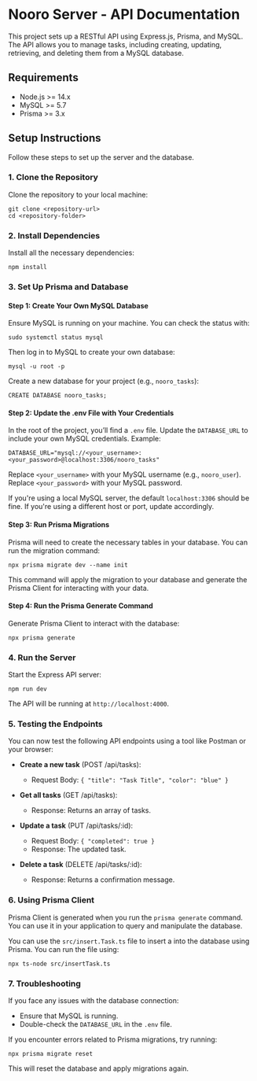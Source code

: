 # Nooro Server - API Documentation
This project sets up a RESTful API using Express.js, Prisma, and MySQL. The API allows you to manage tasks, including creating, updating, retrieving, and deleting them from a MySQL database.


## Requirements
- Node.js >= 14.x
- MySQL >= 5.7
- Prisma >= 3.x


## Setup Instructions
Follow these steps to set up the server and the database.

### 1. Clone the Repository
Clone the repository to your local machine:

```
git clone <repository-url>
cd <repository-folder>
```

### 2. Install Dependencies
Install all the necessary dependencies:

```
npm install
```

### 3. Set Up Prisma and Database

#### Step 1: Create Your Own MySQL Database

Ensure MySQL is running on your machine. You can check the status with:

```
sudo systemctl status mysql
```

Then log in to MySQL to create your own database:

```
mysql -u root -p
```

Create a new database for your project (e.g., `nooro_tasks`):

```
CREATE DATABASE nooro_tasks;
```

#### Step 2: Update the .env File with Your Credentials

In the root of the project, you’ll find a `.env` file. Update the `DATABASE_URL` to include your own MySQL credentials. Example:

```
DATABASE_URL="mysql://<your_username>:<your_password>@localhost:3306/nooro_tasks"
```

Replace `<your_username>` with your MySQL username (e.g., `nooro_user`).
Replace `<your_password>` with your MySQL password.

If you're using a local MySQL server, the default `localhost:3306` should be fine. If you're using a different host or port, update accordingly.

#### Step 3: Run Prisma Migrations

Prisma will need to create the necessary tables in your database. You can run the migration command:

```
npx prisma migrate dev --name init
```

This command will apply the migration to your database and generate the Prisma Client for interacting with your data.

#### Step 4: Run the Prisma Generate Command

Generate Prisma Client to interact with the database:

```
npx prisma generate
```

### 4. Run the Server
Start the Express API server:

```
npm run dev
```

The API will be running at `http://localhost:4000`.

### 5. Testing the Endpoints
You can now test the following API endpoints using a tool like Postman or your browser:

- **Create a new task** (POST /api/tasks):
  - Request Body: `{ "title": "Task Title", "color": "blue" }`

- **Get all tasks** (GET /api/tasks):
  - Response: Returns an array of tasks.

- **Update a task** (PUT /api/tasks/:id):
  - Request Body: `{ "completed": true }`
  - Response: The updated task.

- **Delete a task** (DELETE /api/tasks/:id):
  - Response: Returns a confirmation message.

### 6. Using Prisma Client
Prisma Client is generated when you run the `prisma generate` command. You can use it in your application to query and manipulate the database.

You can use the `src/insert.Task.ts` file to insert a into the database using Prisma. You can run the file using:

```
npx ts-node src/insertTask.ts
```

### 7. Troubleshooting
If you face any issues with the database connection:

- Ensure that MySQL is running.
- Double-check the `DATABASE_URL` in the `.env` file.

If you encounter errors related to Prisma migrations, try running:

```
npx prisma migrate reset
```

This will reset the database and apply migrations again.